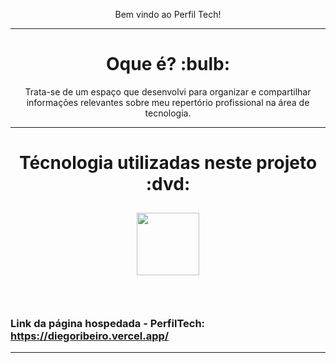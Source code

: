 
<p align="center"> Bem vindo ao Perfil Tech!</p>

---

<h1 align="center"> Oque é? :bulb: </h1>

<div align="center">
Trata-se de um espaço que desenvolvi para organizar e compartilhar informações relevantes sobre meu repertório profissional na área de tecnologia. 
</div>

---

<h1 align="center"> Técnologia utilizadas neste projeto :dvd: </h1>

<div align="center">
 <img width="100px" style="margin: 10px 40px 10px 40px;" src="https://img2.gratispng.com/20180920/kl/kisspng-javascript-html5-cascading-style-sheets-css3-5ba40e8038ab77.3391088215374782722321.jpg">
</div>

<br/>
<br/>


### Link da página hospedada - PerfilTech: https://diegoribeiro.vercel.app/

---




